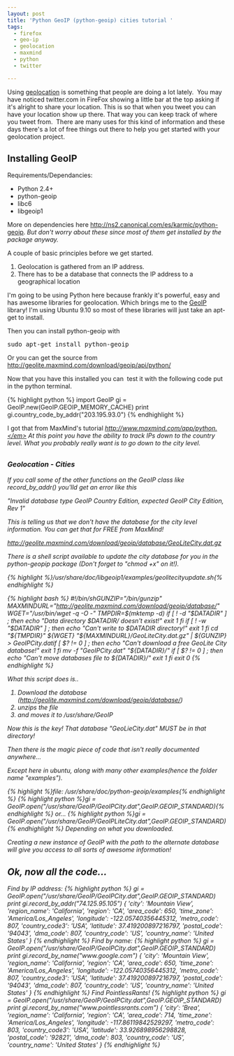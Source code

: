 ```yaml
---
layout: post
title: 'Python GeoIP (python-geoip) cities tutorial '
tags:
  - firefox
  - geo-ip
  - geolocation
  - maxmind
  - python
  - twitter

---
```


Using <a title="Wikipedia Geolocation" href="http://en.wikipedia.org/wiki/Geolocation">geolocation</a> is something that people are doing a lot lately.  You may have noticed twitter.com in FireFox showing a little bar at the top asking if it's alright to share your location. This is so that when you tweet you can have your location show up there. That way you can keep track of where you tweet from.  There are many uses for this kind of information and these days there's a lot of free things out there to help you get started with your geolocation project.
<h2>Installing GeoIP</h2>
Requirements/Dependancies:
<ul>
	<li>Python 2.4+</li>
	<li>python-geoip</li>
	<li>libc6</li>
	<li>libgeoip1</li>
</ul>
More on dependencies here <a title="Ubuntu Karmic GeoIP python-geoip" href="http://ns2.canonical.com/es/karmic/python-geoip">http://ns2.canonical.com/es/karmic/python-geoip</a>. <em>But don't worry about these since most of them get installed by the package anyway.</em>

A couple of basic principles before we get started.
<ol>
	<li>Geolocation is gathered from an IP address.</li>
	<li>There has to be a database that connects the IP address to a geographical location</li>
</ol>
I'm going to be using Python here because frankly it's powerful, easy and has awesome libraries for geolocation. Which brings me to the <a title="Ubuntu Karmic GeoIP python-geoip" href="http://ns2.canonical.com/es/karmic/python-geoip">GeoIP</a> library! I'm using Ubuntu 9.10 so most of these libraries will just take an apt-get to install.

Then you can install python-geoip with
<pre>sudo apt-get install python-geoip</pre>
Or you can get the source from <a title="MaxMind GeoIP python" href="http://geolite.maxmind.com/download/geoip/api/python/">http://geolite.maxmind.com/download/geoip/api/python/</a>

Now that you have this installed you can  test it with the following code put in the python terminal.

{% highlight python %}
import GeoIP
gi = GeoIP.new(GeoIP.GEOIP_MEMORY_CACHE)
print gi.country_code_by_addr("203.195.93.0")
{% endhighlight %}

I got that from MaxMind's tutorial <a title="MaxMind GeoIP tutorial" href="http://www.maxmind.com/app/python"><em>http://www.maxmind.com/app/python.</em></a><em> </em>At this point you have the ability to track IPs down to the country level. What you probably really want is to go down to the city level.
<h2><span style="font-size: medium;">Geolocation - Cities</span></h2>
If you call some of the other functions on the GeoIP class like record_by_addr() you'lld get an error like this

<em>"Invalid database type GeoIP Country Edition, expected GeoIP City Edition, Rev 1"</em>

This is telling us that we don't have the database for the city level information. You can get that for FREE from MaxMind!

<a title="GeoIP City database MaxMind" href="http://geolite.maxmind.com/download/geoip/database/GeoLiteCity.dat.gz"><em>http://geolite.maxmind.com/download/geoip/database/GeoLiteCity.dat.gz</em></a>

There is a shell script available to update the city database for you in the python-geopip package (Don't forget to "chmod +x" on it!).

{% highlight %}/usr/share/doc/libgeoip1/examples/geolitecityupdate.sh{% endhighlight %}

{% highlight bash %}
#!/bin/shGUNZIP="/bin/gunzip"
MAXMINDURL="http://geolite.maxmind.com/download/geoip/database/"
WGET="/usr/bin/wget -q -O -"
TMPDIR=$(mktemp -d)
if [ ! -d "$DATADIR" ] ; then
echo "Data directory $DATADIR/ doesn't exist!"
exit 1
fi
if [ ! -w "$DATADIR" ] ; then
echo "Can't write to $DATADIR directory!"
exit 1
fi
cd "${TMPDIR}"
${WGET} "${MAXMINDURL}/GeoLiteCity.dat.gz" | ${GUNZIP} &gt; GeoIPCity.datif [ $? != 0 ] ; then
echo "Can't download a free GeoLite City database!"
exit 1
fi
mv -f "GeoIPCity.dat" "${DATADIR}/"
if [ $? != 0 ] ; then
echo "Can't move databases file to ${DATADIR}/"
exit 1
fi
exit 0
{% endhighlight %}

What this script does is..
<ol>
	<li>Download the database (<a title="GeoIP Databases" href="http://geolite.maxmind.com/download/geoip/database/">http://geolite.maxmind.com/download/geoip/database/</a>)</li>
	<li>unzips the file</li>
	<li>and moves it to /usr/share/GeoIP</li>
</ol>
Now this is the key! That database "GeoLieCity.dat" MUST be in that directory!

Then there is the magic piece of code that isn't really documented anywhere...

Except here in ubuntu, along with many other examples(hence the folder name "examples").

{% highlight %}file: /usr/share/doc/python-geoip/examples{% endhighlight %}
{% highlight python %}gi = GeoIP.open("/usr/share/GeoIP/GeoIPCity.dat",GeoIP.GEOIP_STANDARD){% endhighlight %}
or...
{% highlight python %}gi = GeoIP.open("/usr/share/GeoIP/GeoIPLiteCity.dat",GeoIP.GEOIP_STANDARD){% endhighlight %}
Depending on what you downloaded.

Creating a new instance of GeoIP with the path to the alternate database will give you access to all sorts of awesome information!
<h2>Ok, now all the code...</h2>
Find by IP address:
{% highlight python %}
gi = GeoIP.open("/usr/share/GeoIP/GeoIPCity.dat",GeoIP.GEOIP_STANDARD)
print gi.record_by_addr("74.125.95.105")
{
    'city': 'Mountain View',
    'region_name': 'California',
    'region': 'CA',
    'area_code': 650,
    'time_zone': 'America/Los_Angeles',
    'longitude': -122.05740356445312,
    'metro_code': 807,
    'country_code3': 'USA',
    'latitude': 37.419200897216797,
    'postal_code': '94043',
    'dma_code': 807,
    'country_code': 'US',
    'country_name': 'United States'
}
{% endhighlight %}
Find by name:
{% highlight python %}
gi = GeoIP.open("/usr/share/GeoIP/GeoIPCity.dat",GeoIP.GEOIP_STANDARD)
print gi.record_by_name("www.google.com")
{
    'city': 'Mountain View',
    'region_name': 'California',
    'region': 'CA',
    'area_code': 650,
    'time_zone': 'America/Los_Angeles',
    'longitude': -122.05740356445312,
    'metro_code': 807,
    'country_code3': 'USA',
    'latitude': 37.419200897216797,
    'postal_code': '94043',
    'dma_code': 807,
    'country_code': 'US',
    'country_name': 'United States'
}
{% endhighlight %}
Find PointlessRants!
{% highlight python %}
gi = GeoIP.open("/usr/share/GeoIP/GeoIPCity.dat",GeoIP.GEOIP_STANDARD)
print gi.record_by_name("www.pointlessrants.com")
{
    'city': 'Brea',
    'region_name': 'California',
    'region': 'CA',
    'area_code': 714,
    'time_zone': 'America/Los_Angeles',
    'longitude': -117.86119842529297,
    'metro_code': 803,
    'country_code3': 'USA',
    'latitude': 33.926898956298828,
    'postal_code': '92821',
    'dma_code': 803,
    'country_code': 'US',
    'country_name': 'United States'
}
{% endhighlight %}
